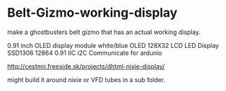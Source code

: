 # Belt-Gizmo-working-display
make a ghostbusters belt gizmo that has an actual working display. 


0.91 inch OLED display module white/blue OLED 128X32 LCD LED Display SSD1306 12864 0.91 IIC i2C Communicate for ardunio

http://cestmir.freeside.sk/projects/dhtml-nixie-display/

might build it around nixie or VFD tubes in a sub folder.
